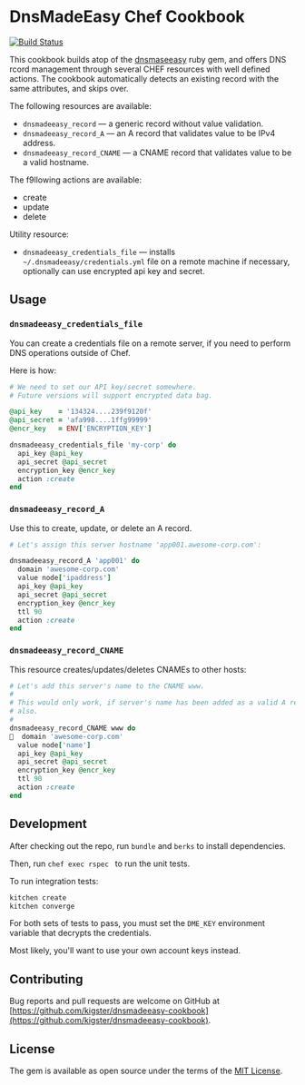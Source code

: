 # DnsMadeEasy Chef Cookbook

[![Build Status](https://travis-ci.org/kigster/dnsmadeeasy-cookbook.svg?branch=master)](https://travis-ci.org/kigster/dnsmadeeasy-cookbook)

This cookbook builds atop of the [dnsmaseeasy](/kigster/dnsmadeeasy) ruby gem, and offers DNS rcord management through several CHEF resources with well defined actions. The cookbook automatically detects an existing record with the same attributes, and skips over.

The following resources are available:

- `dnsmadeeasy_record` — a generic record without value validation.
- `dnsmadeeasy_record_A` — an A record that validates value to be IPv4 address.
- `dnsmadeeasy_record_CNAME` — a CNAME record that validates value to be a valid hostname.

The f9llowing actions are available:

* create
* update 
* delete 


Utility resource:

- `dnsmadeeasy_credentials_file` — installs `~/.dnsmadeeasy/credentials.yml` file on a remote machine if necessary, optionally can use encrypted api key and secret.

## Usage

### `dnsmadeeasy_credentials_file`

You can create a credentials file on a remote server, if you need to perform DNS operations outside of Chef.

Here is how:

```ruby
# We need to set our API key/secret somewhere.
# Future versions will support encrypted data bag.

@api_key    = '134324....239f9120f'
@api_secret = 'afa998....1ffg99999'
@encr_key   = ENV['ENCRYPTION_KEY']

dnsmadeeasy_credentials_file 'my-corp' do
  api_key @api_key
  api_secret @api_secret
  encryption_key @encr_key
  action :create
end
```

### `dnsmadeeasy_record_A`

Use this to create, update, or delete an A record.

```ruby
# Let's assign this server hostname 'app001.awesome-corp.com':

dnsmadeeasy_record_A 'app001' do
  domain 'awesome-corp.com'
  value node['ipaddress']
  api_key @api_key
  api_secret @api_secret
  encryption_key @encr_key
  ttl 90
  action :create
end
```

### `dnsmadeeasy_record_CNAME`

This resource creates/updates/deletes CNAMEs to other hosts:

```ruby
# Let's add this server's name to the CNAME www.
#
# This would only work, if server's name has been added as a valid A record 
# also.
#
dnsmadeeasy_record_CNAME www do
  domain 'awesome-corp.com'
  value node['name']
  api_key @api_key
  api_secret @api_secret
  encryption_key @encr_key
  ttl 90
  action :create
end
```

## Development

After checking out the repo, run `bundle` and `berks` to install dependencies. 

Then, run `chef exec rspec ` to run the unit tests.

To run integration tests:

```bash
kitchen create
kitchen converge
```

For both sets of tests to pass, you must set the `DME_KEY` environment variable that decrypts the credentials. 

Most likely, you'll want to use your own account keys instead.
 
## Contributing

Bug reports and pull requests are welcome on GitHub at [https://github.com/kigster/dnsmadeeasy-cookbook](https://github.com/kigster/dnsmadeeasy-cookbook).

## License

The gem is available as open source under the terms of the [MIT License](http://opensource.org/licenses/MIT).


